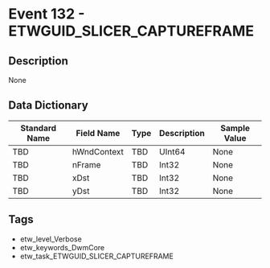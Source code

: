 # Event 132 - ETWGUID_SLICER_CAPTUREFRAME

## Description
None

## Data Dictionary
|Standard Name|Field Name|Type|Description|Sample Value|
|---|---|---|---|---|
|TBD|hWndContext|TBD|UInt64|None|None|
|TBD|nFrame|TBD|Int32|None|None|
|TBD|xDst|TBD|Int32|None|None|
|TBD|yDst|TBD|Int32|None|None|

## Tags
* etw_level_Verbose
* etw_keywords_DwmCore
* etw_task_ETWGUID_SLICER_CAPTUREFRAME